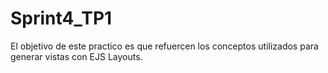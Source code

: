 # Sprint4_TP1
El objetivo de este practico es que refuercen los conceptos utilizados para generar vistas con EJS Layouts.
